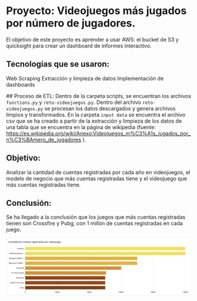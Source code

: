 # Proyecto: Videojuegos más jugados por número de jugadores.

El objetivo de este proyecto es aprender a usar AWS: el bucket de S3 y quicksight para crear un dashboard de informes interactivo.


## Tecnologías que se usaron:

Web Scraping
Extracción y limpieza de datos
Implementación de dashboards

## Proceso de ETL:
Dentro de la carpeta scripts, se encuentran los archivos `functions.py` y `reto-videojuegos.py`. Dentro del archivo `reto-videojuegos.py` se procesan los datos descargados y genera archivos limpios y transformados.
En la carpeta `input data` se encuentra el archivo csv que se ha creado a partir de la extracción y limpieza de los datos de una tabla que se encuentra en la página de wikipedia (fuente: https://es.wikipedia.org/wiki/Anexo:Videojuegos_m%C3%A1s_jugados_por_n%C3%BAmero_de_jugadores ).  

## Objetivo:

Analizar la cantidad de cuentas registradas por cada año en videojuegos, el modelo de negocio que más cuentas registradas tiene y el videojuego que más cuentas registradas tiene.

## Conclusión:

Se ha llegado a la conclusión que los juegos que más cuentas registradas tienen son Crossfire y Pubg, con 1 millón de cuentas registradas en cada juego. 


![Juegos más descargados](https://github.com/FrancaTortaroloo/reto-aws/blob/main/assets/Captura%20de%20pantalla%202024-10-10%20a%20la(s)%2012.39.14.png)
